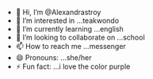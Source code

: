 - 👋 Hi, I’m @Alexandrastroy
- 👀 I’m interested in ...teakwondo
- 🌱 I’m currently learning ...english
- 💞️ I’m looking to collaborate on ...school
- 📫 How to reach me ...messenger
- 😄 Pronouns: ...she/her
- ⚡ Fun fact: ...i love the color purple

<!---
Alexandrastroy/Alexandrastroy is a ✨ special ✨ repository because its `README.md` (this file) appears on your GitHub profile.
You can click the Preview link to take a look at your changes.
--->
